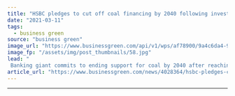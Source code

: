 ```yaml
---
title: "HSBC pledges to cut off coal financing by 2040 following investor pressure"
date: "2021-03-11"
tags: 
  - business green
source: "business green"
image_url: "https://www.businessgreen.com/api/v1/wps/af78900/9a4c6da4-9ad3-4b73-9377-68bc6d7e6364/9/hsbc-canary-wharf-10-185x114.jpg"
image_fp: "/assets/img/post_thumbnails/58.jpg"
lead: "
 Banking giant commits to ending support for coal by 2040 after reaching compromise with shareholders ..."
article_url: "https://www.businessgreen.com/news/4028364/hsbc-pledges-cut-coal-financing-2040-following-investor-pressure"
---
```


---

